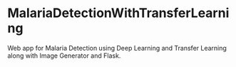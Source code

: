 # MalariaDetectionWithTransferLearning
Web app for Malaria Detection using Deep Learning and Transfer Learning along with Image Generator and Flask.
